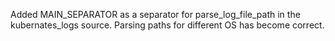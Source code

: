 Added MAIN_SEPARATOR as a separator for parse_log_file_path in the kubernates_logs source. Parsing paths for different OS has become correct.